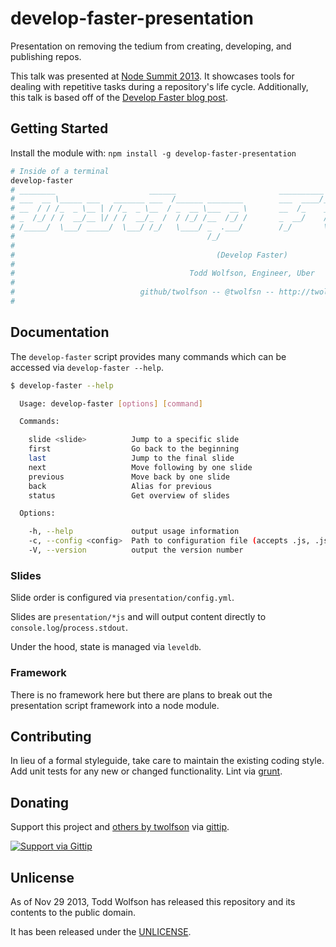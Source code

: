 # develop-faster-presentation

Presentation on removing the tedium from creating, developing, and publishing repos.

This talk was presented at [Node Summit 2013][]. It showcases tools for dealing with repetitive tasks during a repository's life cycle. Additionally, this talk is based off of the [Develop Faster blog post][].

[Node Summit 2013]: http://nodesummit.com/
[Develop Faster blog post]: http://twolfson.com/2013-07-27-develop-faster

## Getting Started
Install the module with: `npm install -g develop-faster-presentation`

```bash
# Inside of a terminal
develop-faster
# ________                     ______                       __________                _____
# ___  __ \_____ ___   _______ ___  /______ ________        ___  ____/______ ___________  /______ ________
# __  / / /_  _ \__ | / /_  _ \__  / _  __ \___  __ \       __  /_    _  __ `/__  ___/_  __/_  _ \__  ___/
# _  /_/ / /  __/__ |/ / /  __/_  /  / /_/ /__  /_/ /       _  __/    / /_/ / _(__  ) / /_  /  __/_  /
# /_____/  \___/ _____/  \___/ /_/   \____/ _  .___/        /_/       \__/_/  /____/  \__/  \___/ /_/
#                                           /_/
#
#                                             (Develop Faster)
#
#                                       Todd Wolfson, Engineer, Uber
#
#                            github/twolfson -- @twolfsn -- http://twolfson.com/
#
```

## Documentation
The `develop-faster` script provides many commands which can be accessed via `develop-faster --help`.

```bash
$ develop-faster --help

  Usage: develop-faster [options] [command]

  Commands:

    slide <slide>          Jump to a specific slide
    first                  Go back to the beginning
    last                   Jump to the final slide
    next                   Move following by one slide
    previous               Move back by one slide
    back                   Alias for previous
    status                 Get overview of slides

  Options:

    -h, --help             output usage information
    -c, --config <config>  Path to configuration file (accepts .js, .json, .yml)
    -V, --version          output the version number
```

### Slides
Slide order is configured via `presentation/config.yml`.

Slides are `presentation/*js` and will output content directly to `console.log`/`process.stdout`.

Under the hood, state is managed via `leveldb`.

### Framework
There is no framework here but there are plans to break out the presentation script framework into a node module.

## Contributing
In lieu of a formal styleguide, take care to maintain the existing coding style. Add unit tests for any new or changed functionality. Lint via [grunt](https://github.com/gruntjs/grunt).

## Donating
Support this project and [others by twolfson][gittip] via [gittip][].

[![Support via Gittip][gittip-badge]][gittip]

[gittip-badge]: https://rawgithub.com/twolfson/gittip-badge/master/dist/gittip.png
[gittip]: https://www.gittip.com/twolfson/

## Unlicense
As of Nov 29 2013, Todd Wolfson has released this repository and its contents to the public domain.

It has been released under the [UNLICENSE][].

[UNLICENSE]: UNLICENSE
